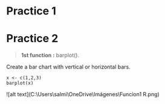 
# Practice 1











# Practice 2
>**1st  function :** barplot().

Create a bar chart with vertical or horizontal bars.

```{r,echo=true}
x <- c(1,2,3)
barplot(x)
```
![alt text](C:\Users\salmi\OneDrive\Imágenes\Funcion1 R.png)